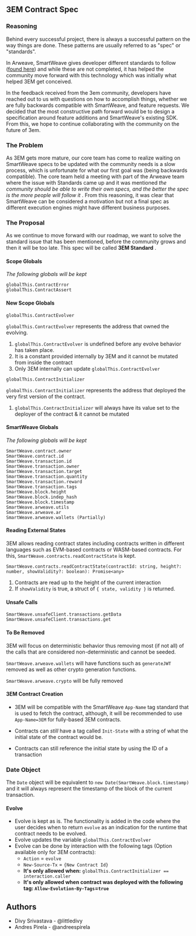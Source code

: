 ## 3EM Contract Spec

### Reasoning
Behind every successful project, there is always a successful pattern on the way things are done. These patterns are usually referred to as "spec" or "standards".

In Arweave, SmartWeave gives developer different standards to follow ([found here](https://github.com/ArweaveTeam/SmartWeave/blob/master/CONTRACT-GUIDE.md)) and while these are not completed, it has helped the community move forward with this technology which was initially what helped 3EM get conceived.

In the feedback received from the 3em community, developers have reached out to us with questions on how to accomplish things, whether we are fully backwards compatible with SmartWeave, and feature requests. We decided that the most constructive path forward would be to design a specification around feature additions and SmartWeave's existing SDK. From this, we hope to continue collaborating with the community on the future of 3em.

### The Problem

As 3EM gets more mature, our core team has come to realize waiting on SmartWeave specs to be updated with the community needs is a slow process, which is unfortunate for what our first goal was (being backwards compatible). The core team held a meeting with part of the Arweave team where the issue with Standards came up and it was mentioned _the community should be able to write their own specs, and the better the spec is the more people will follow it_ . From this reasoning, it was clear that SmartWeave can be considered a motivation but not a final spec as different execution engines might have different business purposes.

### The Proposal
As we continue to move forward with our roadmap, we want to solve the standard issue that has been mentioned, before the community grows and then it will be too late. This spec will be called **3EM Standard** .

#### Scope Globals
_The following globals will be kept_
```
globalThis.ContractError
globalThis.ContractAssert
```

#### New Scope Globals
```
globalThis.ContractEvolver
```

`globalThis.ContractEvolver` represents the address that owned the evolving.

1) `globalThis.ContractEvolver` is undefined before any evolve behavior has taken place.
2) It is a constant provided internally by 3EM and it cannot be mutated from inside the contract
3) Only 3EM internally can update `globalThis.ContractEvolver`

```
globalThis.ContractInitializer
```

`globalThis.ContractInitializer` represents the address that deployed the very first version of the contract.

1)  `globalThis.ContractInitializer` will always have its value set to the deployer of the contract & it cannot be mutated

#### SmartWeave Globals
_The following globals will be kept_

```
SmartWeave.contract.owner
SmartWeave.contract.id
SmartWeave.transaction.id  
SmartWeave.transaction.owner
SmartWeave.transaction.target
SmartWeave.transaction.quantity
SmartWeave.transaction.reward
SmartWeave.transaction.tags
SmartWeave.block.height
SmartWeave.block.indep_hash
SmartWeave.block.timestamp
SmartWeave.arweave.utils
SmartWeave.arweave.ar
SmartWeave.arweave.wallets (Partially)
```

#### Reading External States
3EM allows reading contract states including contracts written in different languages such as EVM-based contracts or WASM-based contracts. For this, `SmartWeave.contracts.readContractState` is kept.
```
SmartWeave.contracts.readContractState(contractId: string, height?: number, showValidity?: boolean): Promise<any>
```

1) Contracts are read up to the height of the current interaction
2) If `showValidity` is true, a struct of `{ state, validity }` is returned.

#### Unsafe Calls
```
SmartWeave.unsafeClient.transactions.getData
SmartWeave.unsafeClient.transactions.get
```

#### To Be Removed
3EM will focus on deterministic behavior thus removing most (if not all) of the calls that are considered non-deterministic and cannot be seeded.

`SmartWeave.arweave.wallets`
will have functions such as `generateJWT` removed as well as other crypto generation functions.

`SmartWeave.arweave.crypto`
will be fully removed

#### 3EM Contract Creation
- 3EM will be compatible with the SmartWeave `App-Name` tag standard that is used to fetch the contract, although, it will be recommended to use `App-Name=3EM` for fully-based 3EM contracts.

- Contracts can _still_ have a tag called `Init-State` with a string of what the initial state of the contract would be.
- Contracts can still reference the initial state by using the ID of a transaction

### Date Object
The `Date` object will be equivalent to `new Date(SmartWeave.block.timestamp)` and it will always represent the timestamp of the block of the current transaction. 

#### Evolve
- Evolve is kept as is. The functionality is added in the code where the user decides when to return `evolve` as an indication for the runtime that contract needs to be evolved.
- Evolve updates the variable `globalThis.ContractEvolver`
- Evolve can be done by interaction with the following tags (Option available only for 3EM contracts):
    - `Action` = `evolve`
    - `New-Source-Tx` = `{New Contract Id}`
    - **It's only allowed when:** `globalThis.ContractInitializer == interaction.caller`
    - **It's only allowed when contract was deployed with the following tag: `Allow-Evolution-By-Tags`=`true`**

## Authors
- Divy Srivastava - @littledivy 
- Andres Pirela - @andreespirela 
